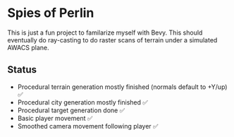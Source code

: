 # Spies of Perlin
This is just a fun project to familarize myself with Bevy. This should eventually do ray-casting to do raster scans of terrain under a simulated AWACS plane.

## Status
 - Procedural terrain generation mostly finished (normals default to +Y/up) ✅
 - Procedural city generation mostly finished ✅
 - Procedural target generation done ✅
 - Basic player movement ✅
 - Smoothed camera movement following player ✅

